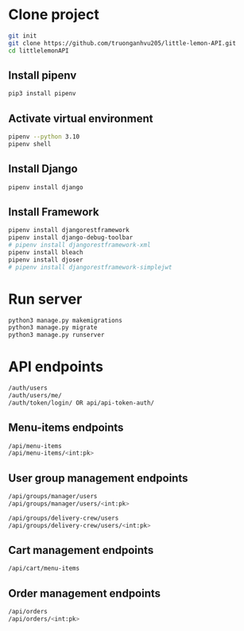 # Clone project
```bash
git init
git clone https://github.com/truonganhvu205/little-lemon-API.git
cd littlelemonAPI
```

## Install pipenv
```bash
pip3 install pipenv
```

## Activate virtual environment
```bash
pipenv --python 3.10
pipenv shell
```

## Install Django
```bash
pipenv install django
```

## Install Framework
```bash
pipenv install djangorestframework
pipenv install django-debug-toolbar
# pipenv install djangorestframework-xml
pipenv install bleach
pipenv install djoser
# pipenv install djangorestframework-simplejwt
```

# Run server
```bash
python3 manage.py makemigrations
python3 manage.py migrate
python3 manage.py runserver
```

# API endpoints
```bash
/auth/users
/auth/users/me/
/auth/token/login/ OR api/api-token-auth/
```

## Menu-items endpoints
```bash
/api/menu-items
/api/menu-items/<int:pk>
```

## User group management endpoints
```bash
/api/groups/manager/users
/api/groups/manager/users/<int:pk>
```

```bash
/api/groups/delivery-crew/users
/api/groups/delivery-crew/users/<int:pk>
```

## Cart management endpoints
```bash
/api/cart/menu-items
```

## Order management endpoints
```bash
/api/orders
/api/orders/<int:pk>
```
